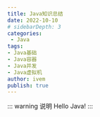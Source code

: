 ```yaml
---
title: Java知识总结
date: 2022-10-10
# sidebarDepth: 3
categories:
 - Java
tags:
- Java基础
- Java容器
- Java并发
- Java虚拟机
author: ivem
publish: true
---
```


<!-- more -->

::: warning 说明
Hello Java!
:::
